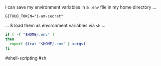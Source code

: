 I can save my environment variables in a `.env` file in my home directory ...

```
GITHUB_TOKEN="i-am-secret"
```

... & load them as environment variables via `sh` ...

```sh
if [ -f "$HOME/.env" ]
then
  export $(cat "$HOME/.env" | xargs)
fi
```

#shell-scripting
#sh